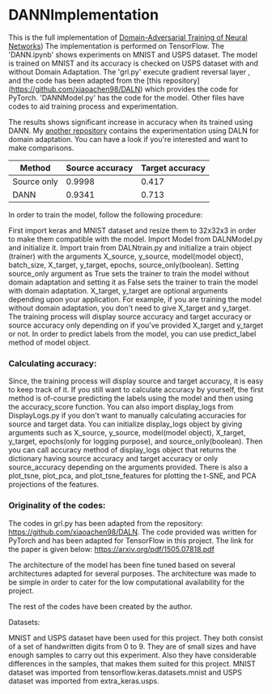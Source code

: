 # DANNImplementation

This is the full implementation of [Domain-Adversarial Training of Neural Networks](https://arxiv.org/abs/1505.07818)) The implementation is performed on TensorFlow. The 'DANN.ipynb' shows experiments on MNIST and USPS dataset. The model is trained on MNIST and its accuracy is checked on USPS dataset with and without Domain Adaptation. The 'grl.py' execute gradient reversal layer , and the code has been adapted from the [this repository] (https://github.com/xiaoachen98/DALN) which provides the code for PyTorch. 'DANNModel.py' has the code for the model. Other files have codes to aid training process and experimentation.

The results shows significant increase in accuracy when its trained using DANN. My [another repository](https://github.com/thenoobcoderr/DALNimplementation) contains the experimentation using DALN for domain adaptation. You can have a look if you're interested and want to make comparisons.

|Method|Source accuracy|Target accuracy|
|-----|----------------|---------------|
|Source only|0.9998|0.417|
|DANN|0.9341|0.713|


In order to train the model, follow the following procedure:

First import keras and MNIST dataset and resize them to 32x32x3 in order to make
them compatible with the model.
Import Model from DALNModel.py and initialize it.
Import train from DALNtrain.py and initialize a train object (trainer) with the arguments X_source,  y_source, model(model object), batch_size, X_target, y_target, epochs, source_only(boolean).
Setting source_only argument as True sets the trainer to train the model without domain
adaptation and setting it as False sets the trainer to train the model with domain adaptation.
X_target, y_target are optional arguments depending upon your application. For example, if you are training the model without domain adaptation, you don't need to give X_target and y_target.
The training process will display source accuracy and target accuracy or source accuracy only depending on if you've provided X_target and y_target or not.
In order to predict labels from the model, you can use predict_label method of model object.

### Calculating accuracy:
Since, the training process will display source and target accuracy, it is easy to keep track of it.
If you still want to calculate accuracy by yourself, the first method is of-course predicting the labels using the model and then using the accuracy_score function.
You can also import display_logs from DisplayLogs.py if you don't want to manually calculating accuracies for source and target data. You can initialize display_logs object by giving arguments such as X_source,  y_source, model(model object), X_target, y_target, epochs(only for logging purpose), and source_only(boolean). Then you can call accuracy method of display_logs object that returns the dictionary having source accuracy and target accuracy or only source_accuracy depending on the arguments provided.
There is also a plot_tsne, plot_pca, and plot_tsne_features for plotting the t-SNE, and PCA projections of the features.


### Originality of the codes:

The codes in grl.py has been adapted from the repository: https://github.com/xiaoachen98/DALN. The code provided was written for PyTorch and has been adapted for TensorFlow in this project. The link for the paper is given below:
https://arxiv.org/pdf/1505.07818.pdf

The architecture of the model has been fine tuned based on several architectures adapted for several purposes. The architecture was made to be simple in order to cater for the low computational availability for the project.

The rest of the codes have been created by the author.

Datasets:

MNIST and USPS dataset have been used for this project. They both consist of a set of handwritten digits from 0 to 9. They are of small sizes and have enough samples to carry out this experiment. Also they have considerable differences in the samples, that makes them suited for this project. MNIST dataset was imported from tensorflow.keras.datasets.mnist and USPS dataset was imported from extra_keras.usps.





